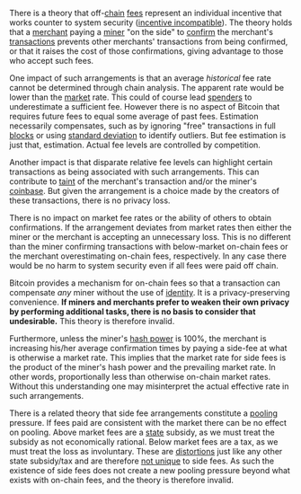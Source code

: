 There is a theory that off-[chain](Glossary#chain) [fees](Glossary#fee) represent an individual incentive that works counter to system security ([incentive incompatible](https://en.wikipedia.org/wiki/Incentive_compatibility)). The theory holds that a [merchant](Glossary#merchant) paying a [miner](Glossary#miner) "on the side" to [confirm](Glossary#confirmation) the merchant's [transactions](Glossary#transaction) prevents other merchants' transactions from being confirmed, or that it raises the cost of those confirmations, giving advantage to those who accept such fees.

One impact of such arrangements is that an average *historical* fee rate cannot be determined through chain analysis. The apparent rate would be lower than the [market](Glossary#market) rate. This could of course lead [spenders](Glossary#spender) to underestimate a sufficient fee. However there is no aspect of Bitcoin that requires future fees to equal some average of past fees. Estimation necessarily compensates, such as by ignoring "free" transactions in full [blocks](Glossary#block) or using [standard deviation](https://en.wikipedia.org/wiki/Standard_deviation) to identify outliers. But fee estimation is just that, estimation. Actual fee levels are controlled by competition.

Another impact is that disparate relative fee levels can highlight certain transactions as being associated with such arrangements. This can contribute to [taint](Glossary#taint) of the merchant's transaction and/or the miner's [coinbase](Glossary#coinbase). But given the arrangement is a choice made by the creators of these transactions, there is no privacy loss.

There is no impact on market fee rates or the ability of others to obtain confirmations. If the arrangement deviates from market rates then either the miner or the merchant is accepting an unnecessary loss. This is no different than the miner confirming transactions with below-market on-chain fees or the merchant overestimating on-chain fees, respectively. In any case there would be no harm to system security even if all fees were paid off chain.

Bitcoin provides a mechanism for on-chain fees so that a transaction can compensate *any* miner without the use of [identity](Glossary#identity). It is a privacy-preserving convenience. **If miners and merchants prefer to weaken their own privacy by performing additional tasks, there is no basis to consider that undesirable.** This theory is therefore invalid.

Furthermore, unless the miner's [hash power](Glossary#hash-power) is 100%, the merchant is increasing his/her average confirmation times by paying a side-fee at what is otherwise a market rate. This implies that the market rate for side fees is the product of the miner's hash power and the prevailing market rate. In other words, proportionally less than otherwise on-chain market rates. Without this understanding one may misinterpret the actual effective rate in such arrangements.

There is a related theory that side fee arrangements constitute a [pooling](Glossary#pooling) pressure. If fees paid are consistent with the market there can be no effect on pooling. Above market fees are a [state](Glossary#state) subsidy, as we must treat the subsidy as not economically rational. Below market fees are a tax, as we must treat the loss as involuntary. These are [distortions](Glossary#distortion) just like any other state subsidy/tax and are therefore [not unique](Pooling-Pressure-Risk) to side fees. As such the existence of side fees does not create a new pooling pressure beyond what exists with on-chain fees, and the theory is therefore invalid.